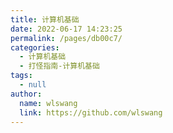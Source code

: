 ```yaml
---
title: 计算机基础
date: 2022-06-17 14:23:25
permalink: /pages/db00c7/
categories:
  - 计算机基础
  - 打怪指南-计算机基础
tags:
  - null
author:
  name: wlswang
  link: https://github.com/wlswang
---
```


